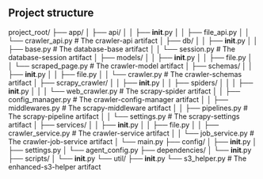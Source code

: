 ## Project structure

project_root/
├── app/
│   ├── api/
│   │   ├── __init__.py
│   │   ├── file_api.py
│   │   └── crawler_api.py             # The crawler-api artifact
│   ├── db/
│   │   ├── __init__.py
│   │   ├── base.py                    # The database-base artifact
│   │   └── session.py                 # The database-session artifact
│   ├── models/
│   │   ├── __init__.py
│   │   ├── file.py
│   │   └── scraped_page.py            # The crawler-model artifact
│   ├── schemas/
│   │   ├── __init__.py
│   │   ├── file.py
│   │   └── crawler.py                 # The crawler-schemas artifact
│   ├── scrapy_crawler/
│   │   ├── __init__.py
│   │   ├── spiders/
│   │   │   ├── __init__.py
│   │   │   └── web_crawler.py         # The scrapy-spider artifact
│   │   ├── config_manager.py          # The crawler-config-manager artifact
│   │   ├── middlewares.py             # The scrapy-middleware artifact
│   │   ├── pipelines.py               # The scrapy-pipeline artifact
│   │   └── settings.py                # The scrapy-settings artifact
│   ├── services/
│   │   ├── __init__.py
│   │   ├── file.py
│   │   ├── crawler_service.py         # The crawler-service artifact
│   │   └── job_service.py             # The crawler-job-service artifact
│   └── main.py
├── config/
│   ├── __init__.py
│   ├── settings.py
│   └── agent_config.py
├── dependencies/
│   └── __init__.py
├── scripts/
│   └── __init__.py
└── util/
    ├── __init__.py
    └── s3_helper.py                   # The enhanced-s3-helper artifact